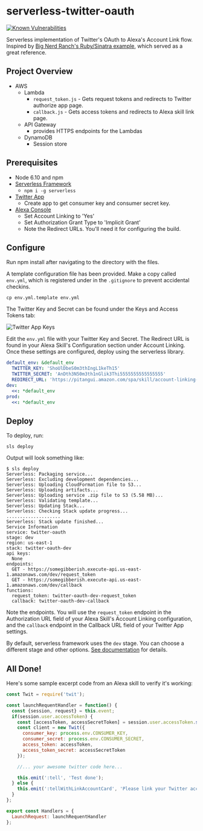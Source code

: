 # serverless-twitter-oauth

[![Known Vulnerabilities](https://snyk.io/test/github/josephyi/serverless-twitter-oauth/badge.svg)](https://snyk.io/test/github/josephyi/serverless-twitter-oauth)

Serverless implementation of Twitter's OAuth to Alexa's Account Link flow. Inspired by [Big Nerd Ranch's Ruby/Sinatra example](https://github.com/bignerdranch/alexa-account-linking-service), which served as a great reference.

## Project Overview
* AWS
  * Lambda
    * `request_token.js` - Gets request tokens and redirects to Twitter authorize app page.
    * `callback.js` - Gets access tokens and redirects to Alexa skill link page.
  * API Gateway
    * provides HTTPS endpoints for the Lambdas
  * DynamoDB
    * Session store

## Prerequisites
* Node 6.10 and npm
* [Serverless Framework](https://serverless.com/framework/docs/providers/aws/guide/installation/)
  * ```npm i -g serverless```
* [Twitter App](https://apps.twitter.com/app/new)
  * Create app to get consumer key and consumer secret key.
* [Alexa Console](https://developer.amazon.com/edw/home.html#/skills)
  * Set Account Linking to 'Yes'
  * Set Authorization Grant Type to 'Implicit Grant'
  * Note the Redirect URLs. You'll need it for configuring the build.

## Configure
Run npm install after navigating to the directory with the files.

A template configuration file has been provided. Make a copy called ```env.yml```, which is registered under in the ```.gitignore``` to prevent accidental checkins.

```cp env.yml.template env.yml```

The Twitter Key and Secret can be found under the Keys and Access Tokens tab:

![Twitter App Keys](https://user-images.githubusercontent.com/1994863/32765279-90bc2892-c8be-11e7-9875-57c9783b91a1.png)

Edit the ```env.yml``` file with your Twitter Key and Secret. The Redirect URL is found in your Alexa Skill's Configuration section under Account Linking. Once these settings are configured, deploy using the serverless library.

```yml
default_env: &default_env
  TWITTER_KEY: 'ShoUlDbeS0m3thIngL1keTh15'
  TWITTER_SECRET: 'AnDth3N50m3th1nGlik3Thi5555555555555555'
  REDIRECT_URL: 'https://pitangui.amazon.com/spa/skill/account-linking-status.html?vendorId=ALEXASKILLCONFIG'
dev:
  <<: *default_env
prod:
  <<: *default_env
```

## Deploy

To deploy, run:

```sls deploy```

Output will look something like:

```
$ sls deploy
Serverless: Packaging service...
Serverless: Excluding development dependencies...
Serverless: Uploading CloudFormation file to S3...
Serverless: Uploading artifacts...
Serverless: Uploading service .zip file to S3 (5.58 MB)...
Serverless: Validating template...
Serverless: Updating Stack...
Serverless: Checking Stack update progress...
....................
Serverless: Stack update finished...
Service Information
service: twitter-oauth
stage: dev
region: us-east-1
stack: twitter-oauth-dev
api keys:
  None
endpoints:
  GET - https://somegibberish.execute-api.us-east-1.amazonaws.com/dev/request_token
  GET - https://somegibberish.execute-api.us-east-1.amazonaws.com/dev/callback
functions:
  request_token: twitter-oauth-dev-request_token
  callback: twitter-oauth-dev-callback
```

Note the endpoints. You will use the ```request_token``` endpoint in the Authorization URL field of your Alexa Skill's Account Linking configuration, and the ```callback``` endpoint in the Callback URL field of your Twitter App settings.

By default, serverless framework uses the ```dev``` stage. You can choose a different stage and other options. [See documentation](https://serverless.com/framework/docs/providers/aws/guide/deploying/) for details.

## All Done!

Here's some sample excerpt code from an Alexa skill to verify it's working:

```javascript
const Twit = require('twit');

const launchRequentHandler = function() {
  const {session, request} = this.event;
  if(session.user.accessToken) {
    const [accessToken, accessSecretToken] = session.user.accessToken.split(',');
    const client = new Twit({
      consumer_key: process.env.CONSUMER_KEY,
      consumer_secret: process.env.CONSUMER_SECRET,
      access_token: accessToken,
      access_token_secret: accessSecretToken
    });

    //... your awesome twitter code here...

    this.emit(':tell', 'Test done');
  } else {
    this.emit(':tellWithLinkAccountCard', 'Please link your Twitter account to use this skill.');
  }
};

export const Handlers = {
  LaunchRequest: launchRequentHandler
};
```
